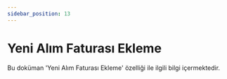 ```yaml
---
sidebar_position: 13
---
```


# Yeni Alım Faturası Ekleme

Bu doküman 'Yeni Alım Faturası Ekleme' özelliği ile ilgili bilgi içermektedir.